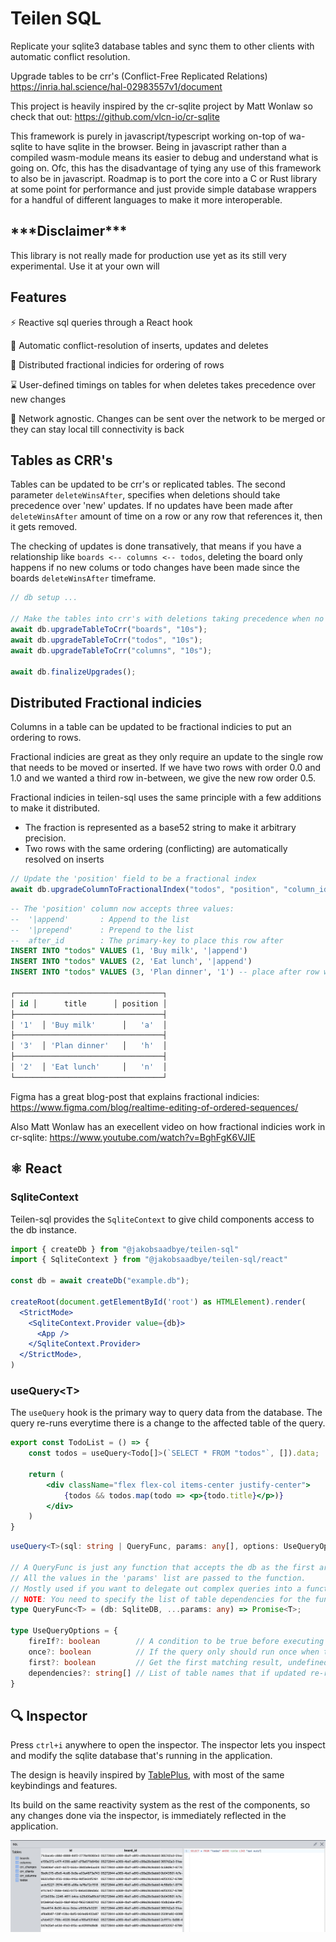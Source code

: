 # Teilen SQL

Replicate your sqlite3 database tables and sync them to other clients with automatic conflict resolution.

Upgrade tables to be crr's (Conflict-Free Replicated Relations) https://inria.hal.science/hal-02983557v1/document

This project is heavily inspired by the cr-sqlite project by Matt Wonlaw so check that out: https://github.com/vlcn-io/cr-sqlite

This framework is purely in javascript/typescript working on-top of wa-sqlite to have sqlite in the browser. Being in javascript rather than a compiled wasm-module means its easier to debug and understand what is going on. Ofc, this has the disadvantage of tying any use of this framework to also be in javascript. Roadmap is to port the core into a C or Rust library at some point for performance and just provide simple database wrappers for a handful of different languages to make it more interoperable.

## \*\*\*Disclaimer\*\*\*
This library is not really made for production use yet as its still very experimental. Use it at your own will

## Features

⚡️ Reactive sql queries through a React hook

🚸 Automatic conflict-resolution of inserts, updates and deletes

🔀 Distributed fractional indicies for ordering of rows

⌛️ User-defined timings on tables for when deletes takes precedence over new changes

🛜 Network agnostic. Changes can be sent over the network to be merged or they can stay local till connectivity is back


## Tables as CRR's

Tables can be updated to be crr's or replicated tables. The second parameter ```deleteWinsAfter```, specifies when deletions should take precedence over 'new' updates. If no updates have been made after ```deleteWinsAfter``` amount of time on a row or any row that references it, then it gets removed.

The checking of updates is done transatively, that means if you have a relationship like ```boards <-- columns <-- todos```, deleting the board only happens if no new colums or todo changes have been made since the boards ```deleteWinsAfter``` timeframe.
```js
// db setup ...

// Make the tables into crr's with deletions taking precedence when no updates have been made after 10s.
await db.upgradeTableToCrr("boards", "10s");
await db.upgradeTableToCrr("todos", "10s");
await db.upgradeTableToCrr("columns", "10s");

await db.finalizeUpgrades();
```

## Distributed Fractional indicies
Columns in a table can be updated to be fractional indicies to put an ordering to rows.

Fractional indicies are great as they only require an update to the single row that needs to be moved or inserted. If we have two rows with order 0.0 and 1.0 and we wanted a third row in-between, we give the new row order 0.5. 

Fractional indicies in teilen-sql uses the same principle with a few additions to make it distributed.

* The fraction is represented as a base52 string to make it arbitrary precision.
* Two rows with the same ordering (conflicting) are automatically resolved on inserts

```js
// Update the 'position' field to be a fractional index
await db.upgradeColumnToFractionalIndex("todos", "position", "column_id");
```
```sql
-- The 'position' column now accepts three values:
--  '|append'       : Append to the list
--  '|prepend'      : Prepend to the list
--  after_id        : The primary-key to place this row after 
INSERT INTO "todos" VALUES (1, 'Buy milk', '|append')
INSERT INTO "todos" VALUES (2, 'Eat lunch', '|append')
INSERT INTO "todos" VALUES (3, 'Plan dinner', '1') -- place after row with id 1 (in-between 1 and 2)

┌─────────────────────────────────┐
│ id │      title      │ position │
├─────────────────────────────────┤
│ '1'  │ 'Buy milk'      │   'a'  │
├─────────────────────────────────┤
│ '3'  │ 'Plan dinner'   │   'h'  │
├─────────────────────────────────┤
│ '2'  │ 'Eat lunch'     │   'n'  │
└─────────────────────────────────┘
```

Figma has a great blog-post that explains fractional indicies:
https://www.figma.com/blog/realtime-editing-of-ordered-sequences/

Also Matt Wonlaw has an execellent video on how fractional indicies work in cr-sqlite:
https://www.youtube.com/watch?v=BghFgK6VJIE

## ⚛️ React


### SqliteContext
Teilen-sql provides the ```SqliteContext``` to give child components access to the db instance.
```jsx
import { createDb } from "@jakobsaadbye/teilen-sql"
import { SqliteContext } from "@jakobsaadbye/teilen-sql/react"

const db = await createDb("example.db");

createRoot(document.getElementById('root') as HTMLElement).render(
  <StrictMode>
    <SqliteContext.Provider value={db}>
      <App />
    </SqliteContext.Provider>
  </StrictMode>,
)

```

### useQuery\<T>
The ```useQuery``` hook is the primary way to query data from the database. The query re-runs everytime there is a change to the affected table of the query. 

```jsx
export const TodoList = () => {
    const todos = useQuery<Todo[]>(`SELECT * FROM "todos"`, []).data;

    return (
        <div className="flex flex-col items-center justify-center">
            {todos && todos.map(todo => <p>{todo.title}</p>)}
        </div>
    )
}
```

```ts
useQuery<T>(sql: string | QueryFunc, params: any[], options: UseQueryOptions)

// A QueryFunc is just any function that accepts the db as the first argument and returns data. 
// All the values in the 'params' list are passed to the function.
// Mostly used if you want to delegate out complex queries into a function that live elsewhere. 
// NOTE: You need to specify the list of table dependencies for the function to re-run in the query options
type QueryFunc<T> = (db: SqliteDB, ...params: any) => Promise<T>;

type UseQueryOptions = {
    fireIf?: boolean        // A condition to be true before executing
    once?: boolean          // If the query only should run once when the component mounts
    first?: boolean         // Get the first matching result, undefined if no result
    dependencies?: string[] // List of table names that if updated re-runs the query. Only needed to be specified if passed a function. Otherwise the affected table is infered from the sql query by sqlite EXPLAIN QUERY PLAN
}
```

## 🔍 Inspector

Press ```ctrl+i``` anywhere to open the inspector. The inspector lets you inspect and modify the sqlite database that's running in the application.

The design is heavily inspired by [TablePlus](https://tableplus.com/), with most of the same keybindings and features.

Its build on the same reactivity system as the rest of the components, so any changes done via the inspector, is immediately reflected in the application.

![Inspector](assets/Inspector.png)